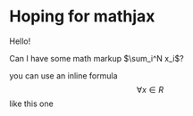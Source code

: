 # Hoping for mathjax

Hello!

Can I have some math markup $\sum_i^N x_i$?

you can use an inline formula $$\forall x \in R$$ like this one
